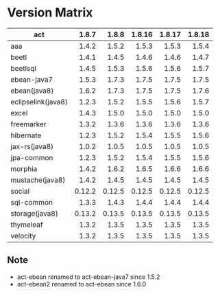 # Version Matrix

| act                |   1.8.7 |  1.8.8 |  1.8.16 |  1.8.17 |  1.8.18 |
| ---                |   ----: |  ----: |   ----: |   ----: |   ----: |
| aaa                |   1.4.2 |  1.5.2 |   1.5.3 |   1.5.3 |   1.5.4 |
| beetl              |   1.4.1 |  1.4.5 |   1.4.6 |   1.4.6 |   1.4.7 |
| beetlsql           |   1.4.5 |  1.5.3 |   1.5.6 |   1.5.6 |   1.5.7 |
| ebean-java7        |   1.5.3 |  1.7.3 |   1.7.5 |   1.7.5 |   1.7.5 |
| ebean(java8)       |   1.6.2 |  1.7.3 |   1.7.5 |   1.7.5 |   1.7.6 |
| eclipselink(java8) |   1.2.3 |  1.5.2 |   1.5.5 |   1.5.6 |   1.5.7 |
| excel              |   1.4.3 |  1.5.0 |   1.5.0 |   1.5.0 |   1.5.0 |
| freemarker         |   1.3.2 |  1.3.6 |   1.3.6 |   1.3.6 |   1.3.6 |
| hibernate          |   1.2.3 |  1.5.2 |   1.5.4 |   1.5.5 |   1.5.6 |
| jax-rs(java8)      |   1.0.2 |  1.0.5 |   1.0.5 |   1.0.5 |   1.0.5 |
| jpa-common         |   1.2.3 |  1.5.2 |   1.5.4 |   1.5.5 |   1.5.6 |
| morphia            |   1.4.2 |  1.6.2 |   1.6.5 |   1.6.6 |   1.6.6 |
| mustache(java8)    |   1.4.2 |  1.4.5 |   1.4.5 |   1.4.5 |   1.4.5 |
| social             |  0.12.2 | 0.12.5 |  0.12.5 |  0.12.5 |  0.12.5 |
| sql-common         |   1.3.3 |  1.4.3 |   1.4.4 |   1.4.4 |   1.4.4 |
| storage(java8)     |  0.13.2 | 0.13.5 |  0.13.5 |  0.13.5 |  0.13.5 |
| thymeleaf          |   1.3.2 |  1.3.5 |   1.3.5 |   1.3.5 |   1.3.5 |
| velocity           |   1.3.2 |  1.3.5 |   1.3.5 |   1.3.5 |   1.3.5 |

## Note

* act-ebean renamed to act-ebean-java7 since 1.5.2
* act-ebean2 renamed to act-ebean since 1.6.0
